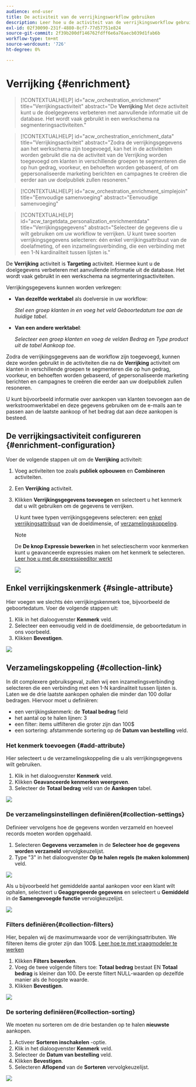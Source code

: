```yaml
---
audience: end-user
title: De activiteit van de verrijkingsworkflow gebruiken
description: Leer hoe u de activiteit van de verrijkingsworkflow gebruikt
exl-id: 02f30090-231f-4880-8cf7-77d57751e824
source-git-commit: 2f39b200df146762fdff6e6a76aecb039d1fab6b
workflow-type: tm+mt
source-wordcount: '726'
ht-degree: 0%

---
```


# Verrijking {#enrichment}

>[!CONTEXTUALHELP]
>id="acw_orchestration_enrichment"
>title="Verrijkingsactiviteit"
>abstract="De **Verrijking** Met deze activiteit kunt u de doelgegevens verbeteren met aanvullende informatie uit de database. Het wordt vaak gebruikt in een werkschema na segmenteringsactiviteiten."

>[!CONTEXTUALHELP]
>id="acw_orchestration_enrichment_data"
>title="Verrijkingsactiviteit"
>abstract="Zodra de verrijkingsgegevens aan het werkschema zijn toegevoegd, kan het in de activiteiten worden gebruikt die na de activiteit van de Verrijking worden toegevoegd om klanten in verschillende groepen te segmenteren die op hun gedrag, voorkeur, en behoeften worden gebaseerd, of om gepersonaliseerde marketing berichten en campagnes te creëren die eerder aan uw doelpubliek zullen resoneren."

>[!CONTEXTUALHELP]
>id="acw_orchestration_enrichment_simplejoin"
>title="Eenvoudige samenvoeging"
>abstract="Eenvoudige samenvoeging"

>[!CONTEXTUALHELP]
>id="acw_targetdata_personalization_enrichmentdata"
>title="Verrijkingsgegevens"
>abstract="Selecteer de gegevens die u wilt gebruiken om uw workflow te verrijken. U kunt twee soorten verrijkingsgegevens selecteren: één enkel verrijkingsattribuut van de doelafmeting, of een inzamelingsverbinding, die een verbinding met een 1-N kardinaliteit tussen lijsten is."

De **Verrijking** activiteit is **Targeting** activiteit. Hiermee kunt u de doelgegevens verbeteren met aanvullende informatie uit de database. Het wordt vaak gebruikt in een werkschema na segmenteringsactiviteiten.

Verrijkingsgegevens kunnen worden verkregen:

* **Van dezelfde werktabel** als doelversie in uw workflow:

  *Stel een groep klanten in en voeg het veld Geboortedatum toe aan de huidige tabel*.

* **Van een andere werktabel**:

  *Selecteer een groep klanten en voeg de velden Bedrag en Type product uit de tabel Aankoop toe*.

Zodra de verrijkingsgegevens aan de workflow zijn toegevoegd, kunnen deze worden gebruikt in de activiteiten die na de **Verrijking** activiteit om klanten in verschillende groepen te segmenteren die op hun gedrag, voorkeur, en behoeften worden gebaseerd, of gepersonaliseerde marketing berichten en campagnes te creëren die eerder aan uw doelpubliek zullen resoneren.

U kunt bijvoorbeeld informatie over aankopen van klanten toevoegen aan de werkstroomwerktabel en deze gegevens gebruiken om de e-mails aan te passen aan de laatste aankoop of het bedrag dat aan deze aankopen is besteed.

## De verrijkingsactiviteit configureren {#enrichment-configuration}

Voer de volgende stappen uit om de **Verrijking** activiteit:

1. Voeg activiteiten toe zoals **publiek opbouwen** en **Combineren** activiteiten.
1. Een **Verrijking** activiteit.
1. Klikken **Verrijkingsgegevens toevoegen** en selecteert u het kenmerk dat u wilt gebruiken om de gegevens te verrijken.

   U kunt twee typen verrijkingsgegevens selecteren: een [enkel verrijkingsattribuut](#single-attribute) van de doeldimensie, of [verzamelingskoppeling](#collection-link).

   >[!NOTE]
   >
   >De **De knop Expressie bewerken** in het selectiescherm voor kenmerken kunt u geavanceerde expressies maken om het kenmerk te selecteren. [Leer hoe u met de expressieeditor werkt](../../query/expression-editor.md)

   ![](../assets/workflow-enrichment1.png)

## Enkel verrijkingskenmerk {#single-attribute}

Hier voegen we slechts één verrijkingskenmerk toe, bijvoorbeeld de geboortedatum. Voer de volgende stappen uit:

1. Klik in het dialoogvenster **Kenmerk** veld.
1. Selecteer een eenvoudig veld in de doeldimensie, de geboortedatum in ons voorbeeld.
1. Klikken **Bevestigen**.

![](../assets/workflow-enrichment2.png)

## Verzamelingskoppeling {#collection-link}

In dit complexere gebruiksgeval, zullen wij een inzamelingsverbinding selecteren die een verbinding met een 1-N kardinaliteit tussen lijsten is. Laten we de drie laatste aankopen ophalen die minder dan 100 dollar bedragen. Hiervoor moet u definiëren:

* een verrijkingskenmerk: de **Totaal bedrag** field
* het aantal op te halen lijnen: 3
* een filter: items uitfilteren die groter zijn dan 100$
* een sortering: afstammende sortering op de **Datum van bestelling** veld.

### Het kenmerk toevoegen {#add-attribute}

Hier selecteert u de verzamelingskoppeling die u als verrijkingsgegevens wilt gebruiken.

1. Klik in het dialoogvenster **Kenmerk** veld.
1. Klikken **Geavanceerde kenmerken weergeven**.
1. Selecteer de **Totaal bedrag** veld van de **Aankopen** tabel.

![](../assets/workflow-enrichment3.png)

### De verzamelingsinstellingen definiëren{#collection-settings}

Definieer vervolgens hoe de gegevens worden verzameld en hoeveel records moeten worden opgehaald.

1. Selecteren **Gegevens verzamelen** in de **Selecteer hoe de gegevens worden verzameld** vervolgkeuzelijst.
1. Type &quot;3&quot; in het dialoogvenster **Op te halen regels (te maken kolommen)** veld.

![](../assets/workflow-enrichment4.png)

Als u bijvoorbeeld het gemiddelde aantal aankopen voor een klant wilt ophalen, selecteert u **Geaggregeerde gegevens** en selecteert u **Gemiddeld** in de **Samengevoegde functie** vervolgkeuzelijst.

![](../assets/workflow-enrichment5.png)

### Filters definiëren{#collection-filters}

Hier, bepalen wij de maximumwaarde voor de verrijkingsattributen. We filteren items die groter zijn dan 100$. [Leer hoe te met vraagmodeler te werken](../../query/query-modeler-overview.md)

1. Klikken **Filters bewerken**.
1. Voeg de twee volgende filters toe: **Totaal bedrag** bestaat EN **Totaal bedrag** is kleiner dan 100. De eerste filtert NULL-waarden op dezelfde manier als de hoogste waarde.
1. Klikken **Bevestigen**.

![](../assets/workflow-enrichment6.png)

### De sortering definiëren{#collection-sorting}

We moeten nu sorteren om de drie bestanden op te halen **nieuwste** aankopen.

1. Activeer **Sorteren inschakelen** -optie.
1. Klik in het dialoogvenster **Kenmerk** veld.
1. Selecteer de **Datum van bestelling** veld.
1. Klikken **Bevestigen**.
1. Selecteren **Aflopend** van de **Sorteren** vervolgkeuzelijst.

![](../assets/workflow-enrichment7.png)

<!--

Add other fields
use it in delivery


cardinality between the tables (1-N)
1. select attribute to use as enrichment data

    display advanced fields option
    i button

    note: attributes from the target dimension

1. Select how the data is collected
1. number of records to retrieve if want to retrieve a collection of multiple records
1. Apply filters and build rule

    select an existing filter
    save the filter for reuse
    view results of the filter visually or in code view

1. sort records using an attribute

leverage enrichment data in campaign

where we can use the enrichment data: personalize email, other use cases?

## Example

-->
